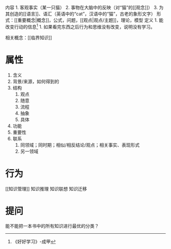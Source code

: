 内容
	1. 客观事实（某一只猫）
	2. 事物在大脑中的反映（对“猫”的[[观念]]）
	3. 为其创造的[[语言]]、语汇（英语中的“cat”，汉语中的“猫”，古老的象形文字）
形式：[[重要概念|概念]]，公式，问题，[[观点|观点/主题]]，理论，模型
定义
	1. 能改变行动的信息[^1]
		1. 如果看完东西之后行为和思维没有改变，说明没有学习。

相关概念：[[临界知识]]
# 属性
1. 含义
2. 背景/来源，如何得到的
3. 结构
	1. 观点
	2. 随意
	3. 流程
	4. 抽象
	5. 具体
4. 功能
5. 重要性
6. 联系
	1. 同领域；同时期；相似/相反结论/观点；相关事实、表现形式
	2. 另一领域
# 行为
[[知识管理]]
知识推理
知识联想
知识迁移

# 提问
能不能把一本书中的所有知识进行最优的分类？

[^1]: 《好好学习》-成甲